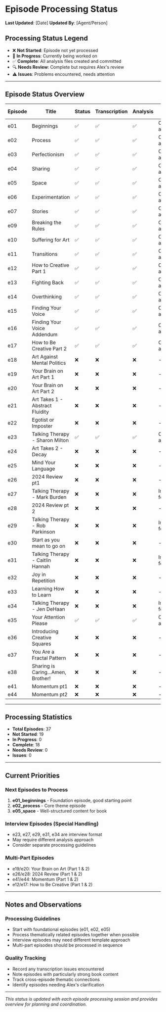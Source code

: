 # Episode Processing Status

**Last Updated**: [Date]
**Updated By**: [Agent/Person]

## Processing Status Legend
- ❌ **Not Started**: Episode not yet processed
- 🔄 **In Progress**: Currently being worked on
- ✅ **Complete**: All analysis files created and committed
- 🔍 **Needs Review**: Complete but requires Alex's review
- ⚠️ **Issues**: Problems encountered, needs attention

---

## Episode Status Overview

| Episode | Title | Status | Transcription | Analysis | Notes | Last Updated |
|---------|-------|---------|--------------|----------|-------|--------------|
| e01 | Beginnings | ✅ | ✅ | ✅ | Complete analysis | 2025-01-13 |
| e02 | Process | ✅ | ✅ | ✅ | Complete analysis | 2025-01-13 |
| e03 | Perfectionism | ✅ | ✅ | ✅ | Complete analysis | 2025-01-13 |
| e04 | Sharing | ✅ | ✅ | ✅ | Complete analysis | 2025-01-13 |
| e05 | Space | ✅ | ✅ | ✅ | Complete analysis | 2025-01-13 |
| e06 | Experimentation | ✅ | ✅ | ✅ | Complete analysis | 2025-01-13 |
| e07 | Stories | ✅ | ✅ | ✅ | Complete analysis | 2025-01-13 |
| e09 | Breaking the Rules | ✅ | ✅ | ✅ | Complete analysis | 2025-01-13 |
| e10 | Suffering for Art | ✅ | ✅ | ✅ | Complete analysis | 2025-01-13 |
| e11 | Transitions | ✅ | ✅ | ✅ | Complete analysis | 2025-01-13 |
| e12 | How to Creative Part 1 | ✅ | ✅ | ✅ | Complete analysis | 2025-01-13 |
| e13 | Fighting Back | ✅ | ✅ | ✅ | Complete analysis | 2025-01-13 |
| e14 | Overthinking | ✅ | ✅ | ✅ | Complete analysis | 2025-01-13 |
| e15 | Finding Your Voice | ✅ | ✅ | ✅ | Complete analysis | 2025-01-13 |
| e16 | Finding Your Voice Addendum | ✅ | ✅ | ✅ | Complete analysis | 2025-01-13 |
| e17 | How to Be Creative Part 2 | ✅ | ✅ | ✅ | Complete analysis | 2025-01-13 |
| e18 | Art Against Mental Politics | ❌ | ❌ | ❌ | - | - |
| e19 | Your Brain on Art Part 1 | ❌ | ❌ | ❌ | - | - |
| e20 | Your Brain on Art Part 2 | ❌ | ❌ | ❌ | - | - |
| e21 | Art Takes 1 - Abstract Fluidity | ❌ | ❌ | ❌ | - | - |
| e22 | Egotist or Imposter | ❌ | ❌ | ❌ | - | - |
| e23 | Talking Therapy - Sharon Milton | ✅ | ✅ | ✅ | Complete analysis | 2025-01-13 |
| e24 | Art Takes 2 - Decay | ❌ | ❌ | ❌ | - | - |
| e25 | Mind Your Language | ❌ | ❌ | ❌ | - | - |
| e26 | 2024 Review pt1 | ❌ | ❌ | ❌ | - | - |
| e27 | Talking Therapy - Mark Burden | ❌ | ❌ | ❌ | Interview format | - |
| e28 | 2024 Review pt 2 | ❌ | ❌ | ❌ | - | - |
| e29 | Talking Therapy - Rob Parkinson | ❌ | ❌ | ❌ | Interview format | - |
| e30 | Start as you mean to go on | ❌ | ❌ | ❌ | - | - |
| e31 | Talking Therapy - Caitlin Hannah | ❌ | ❌ | ❌ | Interview format | - |
| e32 | Joy in Repetition | ❌ | ❌ | ❌ | - | - |
| e33 | Learning How to Learn | ❌ | ❌ | ❌ | - | - |
| e34 | Talking Therapy - Jen DeHaan | ❌ | ❌ | ❌ | Interview format | - |
| e35 | Your Attention Please | ✅ | ✅ | ✅ | Complete analysis | 2025-01-13 |
| e36 | Introducing Creative Squares | ❌ | ❌ | ❌ | - | - |
| e37 | You Are a Fractal Pattern | ❌ | ❌ | ❌ | - | - |
| e38 | Sharing is Caring...Amen, Brother! | ❌ | ❌ | ❌ | - | - |
| e41 | Momentum pt1 | ❌ | ❌ | ❌ | - | - |
| e44 | Momentum pt2 | ❌ | ❌ | ❌ | - | - |

---

## Processing Statistics

- **Total Episodes**: 37
- **Not Started**: 19
- **In Progress**: 0
- **Complete**: 18
- **Needs Review**: 0
- **Issues**: 0

---

## Current Priorities

### Next Episodes to Process
1. **e01_beginnings** - Foundation episode, good starting point
2. **e02_process** - Core theme episode
3. **e05_space** - Well-structured content for book

### Interview Episodes (Special Handling)
- e23, e27, e29, e31, e34 are interview format
- May require different analysis approach
- Consider separate processing guidelines

### Multi-Part Episodes
- e19/e20: Your Brain on Art (Part 1 & 2)
- e26/e28: 2024 Review (Part 1 & 2) 
- e41/e44: Momentum (Part 1 & 2)
- e12/e17: How to Be Creative (Part 1 & 2)

---

## Notes and Observations

### Processing Guidelines
- Start with foundational episodes (e01, e02, e05)
- Process thematically related episodes together when possible
- Interview episodes may need different template approach
- Multi-part episodes should be processed in sequence

### Quality Tracking
- Record any transcription issues encountered
- Note episodes with particularly strong book content
- Track cross-episode thematic connections
- Identify episodes needing Alex's clarification

---

*This status is updated with each episode processing session and provides overview for planning and coordination.*
